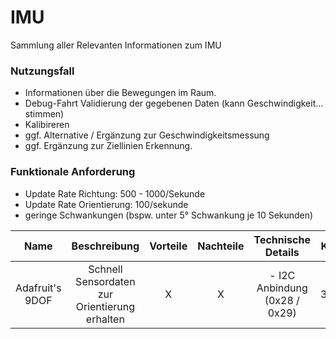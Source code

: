 # IMU
Sammlung aller Relevanten Informationen zum IMU

### Nutzungsfall
- Informationen über die Bewegungen im Raum.
- Debug-Fahrt Validierung der gegebenen Daten (kann Geschwindigkeit... stimmen)
- Kalibireren
- ggf. Alternative / Ergänzung zur Geschwindigkeitsmessung
- ggf. Ergänzung zur Ziellinien Erkennung.

### Funktionale Anforderung
- Update Rate Richtung: 500 - 1000/Sekunde
- Update Rate Orientierung: 100/sekunde 
- geringe Schwankungen (bspw. unter 5° Schwankung je 10 Sekunden) 

| Name | Beschreibung | Vorteile | Nachteile | Technische Details | Kosten | Link | weitere Infos |
| :--: | :----------: | :------: | :-------: | :----------------: | :----: | :--: | :-----------: |
| Adafruit's 9DOF | Schnell Sensordaten zur Orientierung erhalten | X | X | - I2C Anbindung (0x28 / 0x29) | 34,95$ | [adafruit](https://www.adafruit.com/product/2472) | [Arduino Tutorial](https://learn.adafruit.com/adafruit-9-dof-imu-breakout/introduction) |